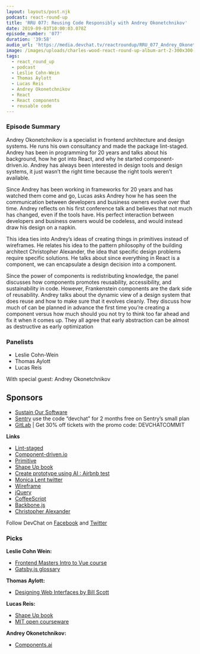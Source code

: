 ```yaml
---
layout: layouts/post.njk
podcast: react-round-up
title: 'RRU 077: Reusing Code Responsibly with Andrey Okonetchnikov'
date: 2019-09-03T10:00:03.078Z
episode_number: '077'
duration: '39:58'
audio_url: 'https://media.devchat.tv/reactroundup/RRU_077_Andrey_Okonetchnikov.mp3'
image: /images/uploads/charles-wood-react-round-up-album-art-2-300x300-1.jpg
tags:
  - react_round_up
  - podcast
  - Leslie Cohn-Wein
  - Thomas Aylott
  - Lucas Reis
  - Andrey Okonetchnikov
  - React
  - React components
  - reusable code
---
```


### **Episode Summary**

Andrey Okonetchnikov is a specialist in frontend architecture and design systems. He runs his own consultancy and made the package lint-staged. Andrey has been in programming for 20 years and talks about his background, how he got into React, and why he started component-driven.io. Andrey has always been interested in design tools and design systems, it just wasn’t the right time because the right tools weren’t available. 

Since Andrey has been working in frameworks for 20 years and has watched them come and go, Lucas asks Andrey how he has seen the communication between developers and business owners evolve over that time. Andrey reflects on his first conference talk and believes that not much has changed, even if the tools have. His perfect interaction between developers and business owners would be codeless, and would instead draw his design on a napkin. 

This idea ties into Andrey’s ideas of creating things in primitives instead of wireframes. He relates his idea to the pattern philosophy of the building architect Christopher Alexander, the idea that specific design problems require specific solutions. He talks about since everything in React is a component, we can encapsulate a design decision into a component. 

Since the power of components is redistributing knowledge, the panel discusses how components promotes reusability, accessibility, and sustainability in code. However, Frankenstein components are the dark side of reusability. Andrey talks about the dynamic view of a design system that does reuse and how to make sure that it evolves cleanly. They discuss how much of can be planned in advance the first time you’re creating a component versus how much should you not try to think too far ahead and fix it when it comes up. They all agree that early abstraction can be almost as destructive as early optimization


### **Panelists**



*   Leslie Cohn-Wein
*   Thomas Aylott
*   Lucas Reis

With special guest: Andrey Okonetchnikov


## **Sponsors**



*   [Sustain Our Software](https://devchat.tv/sustain-our-software/)
*   [Sentry](http://sentry.io/) use the code “devchat” for 2 months free on Sentry’s small plan
*   [GitLab](https://devchat.tv/gitlabcommit) | Get 30% off tickets with the promo code: DEVCHATCOMMIT

**Links**



*   [Lint-staged](https://github.com/okonet/lint-staged) 
*   [Component-driven.io ](https://component-driven.io)
*   [Primitive](https://medium.com/styled-components/announcing-primitives-support-for-truly-universal-component-systems-5772c7d14bc7)
*   [Shape Up book](https://basecamp.com/shapeup)
*   [Create prototype using AI : Airbnb test](https://www.youtube.com/watch?v=3MPc3PZ6dc4)
*   [Monica Lent twitter](https://twitter.com/monicalent)
*   [Wireframe](https://www.npmjs.com/package/react-wireframe) 
*   [jQuery](https://jquery.com/)
*   [CoffeeScript](https://coffeescript.org/) 
*   [Backbone.js](https://backbonejs.org/)
*   [Christopher Alexander](http://www.patternlanguage.com/ca/ca.html)

Follow DevChat on [Facebook](https://www.facebook.com/DevChattv/?__tn__=%2Cd%2CP-R&eid=ARDBDrBnK71PDmx_8gE_IeIEo5SnM7cyzylVBjAwfaOo1ck_6q3GXuRBfaUQZaWVvFGyEVjrhDwnS_tV) and [Twitter](https://twitter.com/devchattv?lang=en)


### **Picks**

**Leslie Cohn Wein:**



*   [Frontend Masters Intro to Vue course](https://frontendmasters.com/courses/vue/)
*   [Gatsby.js glossary](https://www.gatsbyjs.org/docs/glossary/)

**Thomas Aylott:**



*   [Designing Web Interfaces by Bill Scott](http://shop.oreilly.com/product/9780596516253.do)

**Lucas Reis:**



*   [Shape Up book](https://basecamp.com/shapeup)
*   [MIT open courseware](https://ocw.mit.edu/courses/electrical-engineering-and-computer-science/6-041-probabilistic-systems-analysis-and-applied-probability-fall-2010/video-lectures/)

**Andrey Okonetchnikov:**



*   [Components.ai](https://components.ai/)

<!-- Docs to Markdown version 1.0β17 -->
